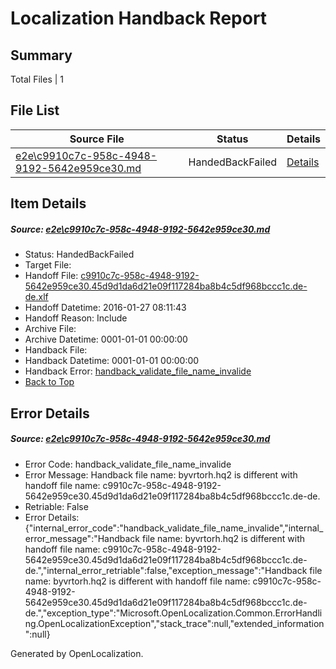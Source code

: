 # <a name='report-top'></a> Localization Handback Report

## Summary
 Total Files | 1

## File List
 Source File | Status | Details 
 ----------- | ------ | ------- 
 [e2e\c9910c7c-958c-4948-9192-5642e959ce30.md](https://github.com/OpenLocalizationTest/oltest/blob/c1542705e97124db1513f1ae75325f5144694d1f/e2e/c9910c7c-958c-4948-9192-5642e959ce30.md) | HandedBackFailed | [Details](#736ce40ea5bc7e35d2abbdd5567e40450583191d5)

## Item Details
##### <a name='736ce40ea5bc7e35d2abbdd5567e40450583191d5'></a> Source: [e2e\c9910c7c-958c-4948-9192-5642e959ce30.md](https://github.com/OpenLocalizationTest/oltest/blob/c1542705e97124db1513f1ae75325f5144694d1f/e2e/c9910c7c-958c-4948-9192-5642e959ce30.md)
* Status: HandedBackFailed
* Target File: 
* Handoff File: [c9910c7c-958c-4948-9192-5642e959ce30.45d9d1da6d21e09f117284ba8b4c5df968bccc1c.de-de.xlf](https://github.com/OpenLocalizationTestOrg/olhandoff/blob/226b2ff6b8b0b107057f14e20dee585c63132820/ol-handoff/OpenLocalizationTestOrg/oltest.de-de/tianzh/c9910c7c-958c-4948-9192-5642e959ce30.45d9d1da6d21e09f117284ba8b4c5df968bccc1c.de-de.xlf)
* Handoff Datetime: 2016-01-27 08:11:43
* Handoff Reason: Include
* Archive File: 
* Archive Datetime: 0001-01-01 00:00:00
* Handback File: 
* Handback Datetime: 0001-01-01 00:00:00
* Handback Error: [handback_validate_file_name_invalide](#736ce40ea5bc7e35d2abbdd5567e40450583191d5handback_validate_file_name_invalide)
* [Back to Top](#report-top)


## Error Details
##### <a name='736ce40ea5bc7e35d2abbdd5567e40450583191d5handback_validate_file_name_invalide'></a> Source: [e2e\c9910c7c-958c-4948-9192-5642e959ce30.md](#736ce40ea5bc7e35d2abbdd5567e40450583191d5)
* Error Code: handback_validate_file_name_invalide
* Error Message: Handback file name: byvrtorh.hq2 is different with handoff file name: c9910c7c-958c-4948-9192-5642e959ce30.45d9d1da6d21e09f117284ba8b4c5df968bccc1c.de-de.
* Retriable: False
* Error Details: {"internal_error_code":"handback_validate_file_name_invalide","internal_error_message":"Handback file name: byvrtorh.hq2 is different with handoff file name: c9910c7c-958c-4948-9192-5642e959ce30.45d9d1da6d21e09f117284ba8b4c5df968bccc1c.de-de.","internal_error_retriable":false,"exception_message":"Handback file name: byvrtorh.hq2 is different with handoff file name: c9910c7c-958c-4948-9192-5642e959ce30.45d9d1da6d21e09f117284ba8b4c5df968bccc1c.de-de.","exception_type":"Microsoft.OpenLocalization.Common.ErrorHandling.OpenLocalizationException","stack_trace":null,"extended_information":null}


Generated by OpenLocalization.
